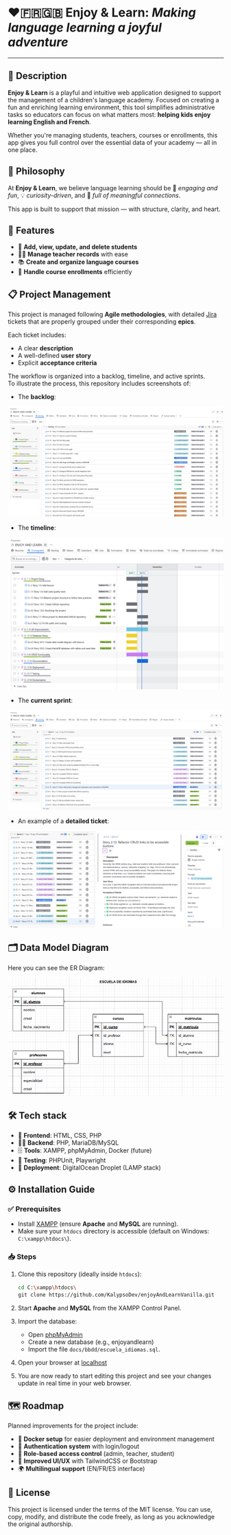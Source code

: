 # ❤️🇫🇷🇬🇧 Enjoy & Learn: *Making language learning a joyful adventure*

---

## 📖 Description

**Enjoy & Learn** is a playful and intuitive web application designed to support the management of a children's language academy. Focused on creating a fun and enriching learning environment, this tool simplifies administrative tasks so educators can focus on what matters most: **helping kids enjoy learning English and French**.

Whether you're managing students, teachers, courses or enrollments, this app gives you full control over the essential data of your academy — all in one place.

## 🌟 Philosophy

At **Enjoy & Learn**, we believe language learning should be
🎵 *engaging and fun*,
💡 *curiosity-driven*, and
🌱 *full of meaningful connections*.

This app is built to support that mission — with structure, clarity, and heart.

## 👥 Features

* 🧒 **Add, view, update, and delete students**
* 👩‍🏫 **Manage teacher records** with ease
* 📚 **Create and organize language courses**
* 📝 **Handle course enrollments** efficiently

## 📋 Project Management

This project is managed following **Agile methodologies**, with detailed [Jira](https://www.atlassian.com/software/jira?referer=jira.com) tickets that are properly grouped under their corresponding **epics**.  

Each ticket includes:

* A clear **description**  
* A well-defined **user story**  
* Explicit **acceptance criteria**  

The workflow is organized into a backlog, timeline, and active sprints.  
To illustrate the process, this repository includes screenshots of:

* The **backlog**:
  
![Backlog](docs/jira/backlogJira.png)

* The **timeline**:

![Timeline](docs/jira/timelineJira.png)

* The **current sprint**:

![Current sprint](docs/jira/currentSprintJira.png)

* An example of a **detailed ticket**:

![Detailed Ticket](docs/jira/detailedTicket.png)

## 🗂️ Data Model Diagram

Here you can see the ER Diagram:

![ER Diagram](docs/bbdd/enjoyAndLearnERDiagram.png)

## 🛠️ Tech stack

* 🎨 **Frontend**: HTML, CSS, PHP  
* 🧑‍💻 **Backend**: PHP, MariaDB/MySQL  
* 🗄️ **Tools**: XAMPP, phpMyAdmin, Docker (future)  
* 🧪 **Testing**: PHPUnit, Playwright
* 🚀 **Deployment**: DigitalOcean Droplet (LAMP stack)

## ⚙️ Installation Guide

### ✅ Prerequisites

* Install [XAMPP](https://www.apachefriends.org/) (ensure **Apache** and **MySQL** are running).
* Make sure your `htdocs` directory is accessible (default on Windows: `C:\xampp\htdocs\`).

### 📥 Steps

1. Clone this repository (ideally inside `htdocs`):

   ```bash
   cd C:\xampp\htdocs\
   git clone https://github.com/KalypsoDev/enjoyAndLearnVanilla.git
    ```

2. Start **Apache** and **MySQL** from the XAMPP Control Panel.

3. Import the database:

   * Open [phpMyAdmin](http://localhost/phpmyadmin)
   * Create a new database (e.g., enjoyandlearn)
   * Import the file `docs/bbdd/escuela_idiomas.sql`.

4. Open your browser at [localhost](http://localhost/enjoyAndLearnVanilla/index.html)

5. You are now ready to start editing this project and see your changes update in real time in your web browser.

## 🗺️ Roadmap

Planned improvements for the project include:

* 🐳 **Docker setup** for easier deployment and environment management  
* 🔐 **Authentication system** with login/logout  
* 👥 **Role-based access control** (admin, teacher, student)  
* 🎨 **Improved UI/UX** with TailwindCSS or Bootstrap
* 🌍 **Multilingual support** (EN/FR/ES interface)  

## 📄 License

This project is licensed under the terms of the MIT license. You can use, copy, modify, and distribute the code freely, as long as you acknowledge the original authorship.
